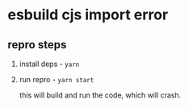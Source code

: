 # esbuild cjs import error

## repro steps

1. install deps - `yarn`
2. run repro - `yarn start`
    
   this will build and run the code, which will crash.
